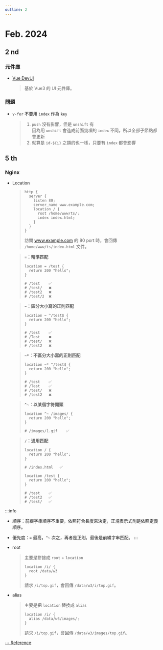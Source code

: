 ```yaml
---
outline: 2
---
```


<script setup>
import FoldCode from '/.vitepress/components/FoldCode.vue'

</script>

# Feb. 2024

## 2 nd
### 元件庫
* [Vue DevUI](https://vue-devui.github.io/)
  > 基於 Vue3 的 UI 元件庫。

### 問題
* `v-for` 不要用 `index` 作為 `key`
  > 1. `push` 沒有影響，但是 `unshift` 有<br>
  > 因為用 `unshift` 會造成前面幾項的 `index` 不同，所以全部子節點都會更新<br>
  > 2. 就算是 `id-${i}` 之類的也一樣，只要有 `index` 都會影響


## 5 th
### Nginx
* Location
	> ```nginx
	> http { 
	>   server {
	>     listen 80;
	>     server_name www.example.com;
	>     location / {
	>       root /home/www/ts/;
	>       index index.html;
	>     }
	>   }
	> }
	> ```
	> 訪問 www.example.com 的 80 port 時，會回傳 `/home/www/ts/index.html` 文件。

	> <b>`=`：精準匹配</b>
	> ```nginx
	> location = /test {
	>   return 200 "hello"; 	
	> }
	>
	> # /test    ✅
	> # /test/   ❌
	> # /test2   ❌
	> # /test/2  ❌
	> ```

	> <b>`~`：區分大小寫的正則匹配</b>
	> ```nginx
	> location ~ ^/test$ {
	>   return 200 "hello"; 	
	> }
	>
	> # /test    ✅
	> # /Test    ❌
	> # /test/   ❌
	> # /test2   ❌
	> ```

	> <b>`~*`：不區分大小寫的正則匹配</b>
	> ```nginx
	> location ~* ^/test$ {
	>   return 200 "hello"; 	
	> }
	>
	> # /test    ✅
	> # /Test    ✅
	> # /test/   ❌
	> # /test2   ❌
	> ```

	> <b>`^~`：以某個字符開頭</b>
	> ```nginx
	> location ^~ /images/ {
	>   return 200 "hello"; 	
	> }
	>
	> # /images/1.gif    ✅
	> ```

	> <b>`/`：通用匹配</b>
	> ```nginx
	> location / {
	>   return 200 "hello"; 	
	> }
	>
	> # /index.html   ✅
	> ```
	> ```nginx
	> location /test {
	>   return 200 "hello"; 	
	> }
	>
	> # /test    ✅
	> # /test2   ✅
	> # /test/   ✅
	> ```

:::info
* 順序：前綴字串順序不重要，依照符合長度來決定，正規表示式則是依照定義順序。
* 優先度：`=` 最高，`^~` 次之，再者是正則，最後是前綴字串匹配。
:::

* root
	> 主要是拼接成 `root` + `location`
	> ```nginx
	> location /i/ {
	> 	root /data/w3
	> }
	> ```
	> 請求 `/i/top.gif`，會回傳 `/data/w3/i/top.gif`。

* alias
	> 主要是把 `location` 替換成 `alias`
	> ```nginx
	> location /i/ {
	> 	alias /data/w3/images/;
	> }
	> ```
	> 請求 `/i/top.gif`，會回傳 `/data/w3/images/top.gif`。


[⋯ Reference](https://juejin.cn/post/7048952689601806366)